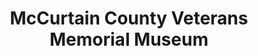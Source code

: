 ---
layout: repo
title: "McCurtain County Veterans Memorial Museum"
id: 24881
permalink: repos/24881/
---